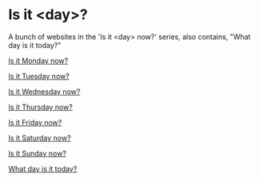 Is it &lt;day&gt;?
==========

A bunch of websites in the 'Is it &lt;day&gt; now?' series, also contains, "What day is it today?"

[Is it Monday now?](http://isitmondaynow.tk)

[Is it Tuesday now?](http://isittuesdaynow.tk)

[Is it Wednesday now?](http://isitwednesdaynow.tk)

[Is it Thursday now?](http://isitthursdaynow.tk)

[Is it Friday now?](http://isitfridaynow.tk)

[Is it Saturday now?](http://isitsaturdaynow.tk)

[Is it Sunday now?](http://isitsundaynow.tk)

[What day is it today?](http://whatdayisittoday.tk)
